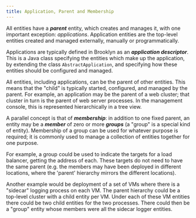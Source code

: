 ```yaml
---
title: Application, Parent and Membership
---
```


All entities have a ***parent*** entity, which creates and manages it, with one important exception: *applications*.
Application entities are the top-level entities created and managed externally, manually or programmatically.

Applications are typically defined in Brooklyn as an ***application descriptor***. 
This is a Java class specifying the entities which make up the application,
by extending the class ``AbstractApplication``, and specifying how these entities should be configured and managed.

All entities, including applications, can be the parent of other entities. 
This means that the "child" is typically started, configured, and managed by the parent.
For example, an application may be the parent of a web cluster; that cluster in turn is the parent of web server processes.
In the management console, this is represented hierarchically in a tree view.

A parallel concept is that of ***membership***: in addition to one fixed parent,
an entity may be a ***member*** of zero or more ***groups*** (a "group" is a special kind of entity).
Membership of a group can be used for whatever purpose is required; 
it is commonly used to manage a collection of entities together for one purpose.

For example, a group could be used to indicate the targets for a load balancer, getting
the address of each. These targets do not need to have the same parent (e.g. the members
may have been deployed in different locations, where the 'parent' hierarchy mirrors the
different locations).

Another example would be deployment of a set of VMs where there is a "sidecar" logging
process on each VM. The parent hierarchy could be a top-level cluster with a child entity
per VM. Under each of these VM entities there could be two child entities for the two
processes. There could then be a "group" entity whose members were all the sidecar
logger entities.

